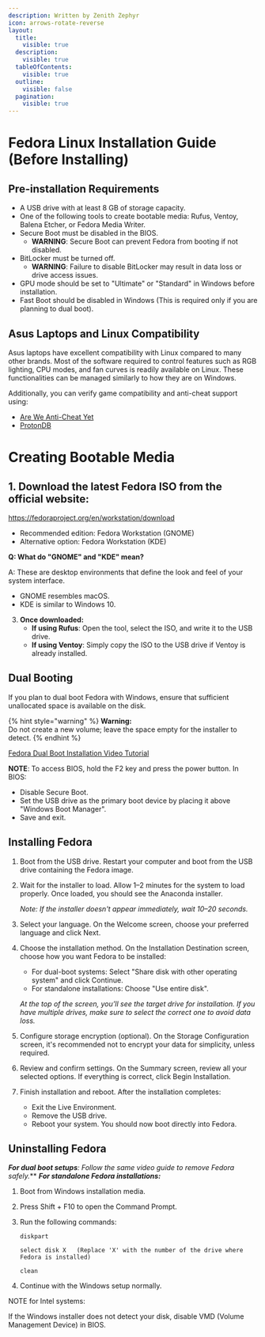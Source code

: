 ```yaml
---
description: Written by Zenith Zephyr
icon: arrows-rotate-reverse
layout:
  title:
    visible: true
  description:
    visible: true
  tableOfContents:
    visible: true
  outline:
    visible: false
  pagination:
    visible: true
---
```

# Fedora Linux Installation Guide (Before Installing)
  
## Pre-installation Requirements

* A USB drive with at least 8 GB of storage capacity.
* One of the following tools to create bootable media: Rufus, Ventoy, Balena Etcher, or Fedora Media Writer.
* Secure Boot must be disabled in the BIOS.
    * **WARNING**: Secure Boot can prevent Fedora from booting if not disabled.
* BitLocker must be turned off.
    * **WARNING**: Failure to disable BitLocker may result in data loss or drive access issues.
* GPU mode should be set to "Ultimate" or "Standard" in Windows before installation.
* Fast Boot should be disabled in Windows (This is required only if you are planning to dual boot).

## Asus Laptops and Linux Compatibility

Asus laptops have excellent compatibility with Linux compared to many other brands. Most of the software required to control features such as RGB lighting, CPU modes, and fan curves is readily available on Linux. These functionalities can be managed similarly to how they are on Windows.

Additionally, you can verify game compatibility and anti-cheat support using:
* [Are We Anti-Cheat Yet](https://areweanticheatyet.com)
* [ProtonDB](https://www.protondb.com)

# Creating Bootable Media

  ## 1. Download the latest Fedora ISO from the official website:
   https://fedoraproject.org/en/workstation/download  
  - Recommended edition: Fedora Workstation (GNOME)
  - Alternative option: Fedora Workstation (KDE)
      
  **Q: What do "GNOME" and "KDE" mean?**
  
  A: These are desktop environments that define the look and feel of your system interface.
    
  - GNOME resembles macOS.
  - KDE is similar to Windows 10.

3.  **Once downloaded:**
    * **If using Rufus**: Open the tool, select the ISO, and write it to the USB drive.
    * **If using Ventoy**: Simply copy the ISO to the USB drive if Ventoy is already installed.

## Dual Booting

If you plan to dual boot Fedora with Windows, ensure that sufficient unallocated space is available on the disk.

{% hint style="warning" %}
**Warning:**  
Do not create a new volume; leave the space empty for the installer to detect.
{% endhint %}

[Fedora Dual Boot Installation Video Tutorial](https://www.youtube.com/watch?v=eHQJMy8Q7Zk)

**NOTE**: To access BIOS, hold the F2 key and press the power button. In BIOS:
* Disable Secure Boot.
* Set the USB drive as the primary boot device by placing it above "Windows Boot Manager".
* Save and exit.

## Installing Fedora

1.  Boot from the USB drive.
    Restart your computer and boot from the USB drive containing the Fedora image.

2.  Wait for the installer to load.
    Allow 1–2 minutes for the system to load properly. Once loaded, you should see the Anaconda installer.

    *Note: If the installer doesn't appear immediately, wait 10–20 seconds.*

3.  Select your language.
    On the Welcome screen, choose your preferred language and click Next.

4.  Choose the installation method.
    On the Installation Destination screen, choose how you want Fedora to be installed:
    * For dual-boot systems: Select "Share disk with other operating system" and click Continue.
    * For standalone installations: Choose "Use entire disk".

    *At the top of the screen, you’ll see the target drive for installation. If you have multiple drives, make sure to select the correct one to avoid data loss.*

5.  Configure storage encryption (optional).
    On the Storage Configuration screen, it's recommended not to encrypt your data for simplicity, unless required.

6.  Review and confirm settings.
    On the Summary screen, review all your selected options. If everything is correct, click Begin Installation.

7.  Finish installation and reboot.
    After the installation completes:
    * Exit the Live Environment.
    * Remove the USB drive.
    * Reboot your system.
    You should now boot directly into Fedora.

## Uninstalling Fedora

***For dual boot setups**: Follow the same video guide to remove Fedora safely.***
***For standalone Fedora installations:***
1. Boot from Windows installation media.
2. Press Shift + F10 to open the Command Prompt.
3. Run the following commands:

   `diskpart`
      
   `select disk X   (Replace 'X' with the number of the drive where Fedora is installed)`
      
   `clean`
      
4. Continue with the Windows setup normally.

NOTE for Intel systems:

If the Windows installer does not detect your disk, disable VMD (Volume Management Device) in BIOS.
